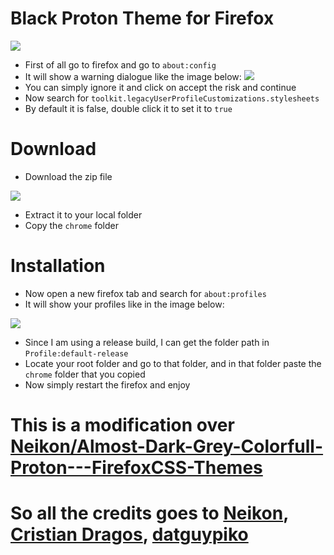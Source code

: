 # Black Proton Theme for Firefox
![](https://imgur.com/7OFEZcL.png)
 
- First of all go to firefox and go to `about:config`
- It will show a warning dialogue like the image below:
![](https://imgur.com/undefined.png)
- You can simply ignore it and click on accept the risk and continue
- Now search for `toolkit.legacyUserProfileCustomizations.stylesheets`
- By default it is false, double click it to set it to `true`

# Download

- Download the zip file 

![](https://imgur.com/OpnMBtT.png)

- Extract it to your local folder
- Copy the `chrome` folder 

# Installation

- Now open a new firefox tab and search for `about:profiles`
- It will show your profiles like in the image below:

![](https://imgur.com/fKoJwdG.png)

- Since I am using a release build, I can get the folder path in `Profile:default-release`
- Locate your root folder and go to that folder, and in that folder paste the `chrome` folder that you copied
- Now simply restart the firefox and enjoy

# This is a modification over [Neikon/Almost-Dark-Grey-Colorfull-Proton---FirefoxCSS-Themes](https://github.com/Neikon/Almost-Dark-Grey-Colorfull-Proton---FirefoxCSS-Themes)
# So all the credits goes to [Neikon](https://github.com/Neikon), [Cristian Dragos](https://github.com/CristianDragos/FirefoxThemes), [datguypiko](https://github.com/datguypiko/Firefox-Mod-Blur)
